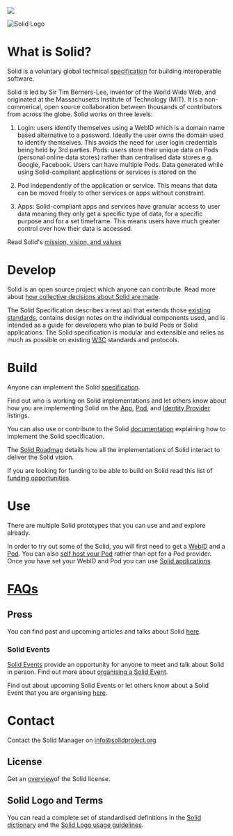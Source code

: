 [![](https://img.shields.io/badge/project-Solid-7C4DFF.svg?style=flat-square)](https://github.com/solid/solid)

![Solid Logo](https://avatars3.githubusercontent.com/u/14262490?v=3&s=200)

# What is Solid? 

Solid is a voluntary global technical [specification](https://github.com/solid/specification) for building interoperable software. 

Solid is led by Sir Tim Berners-Lee, inventor of the World Wide Web, and originated at the Massachusetts Institute of Technology (MIT). It is a non-commerical, open source collaboration between thousands of contributors from across the globe.
Solid works on three levels:

1. Login: users identify themselves using a WebID which is a domain name based alternative to a password. Ideally the user owns the domain used to identify themselves. This avoids the need for user login credentials being held by 3rd parties.
Pods: users store their unique data on Pods (personal online data stores) rather than centralised data stores e.g. Google, Facebook. Users can have multiple Pods. Data generated while using Solid-compliant applications or services is stored on the 

2. Pod independently of the application or service. This means that data can be moved freely to other services or apps without constraint.

3. Apps: Solid-compliant apps and services have granular access to user data meaning they only get a specific type of data, for a specific purpose and for a set timeframe. This means users have much greater control over how their data is accessed.

Read Solid's [mission, vision, and values](https://github.com/solid/information/blob/master/solid-vision-mission-values.md)

# Develop 
Solid is an open source project which anyone can contribute. Read more about [how collective decisions about Solid are made](https://github.com/solid/culture).

The Solid Specification describes a rest api that extends those [existing standards](https://github.com/solid/information/blob/master/standards-used.md), contains design notes on the individual components used, and is intended as a guide for developers who plan to build Pods or Solid applications. The Solid specification is modular and extensible and relies as much as possible on existing [W3C](http://www.w3.org/) standards and protocols.

# Build
Anyone can implement the Solid [specification](https://github.com/solid/specification). 

Find out who is working on Solid implementations and let others know about how you are implementing Solid on the [App](https://github.com/solid/solid-apps), [Pod](https://github.com/solid/pods), and [Identity Provider](https://github.com/solid/solid-idp-list) listings. 

You can also use or contribute to the Solid [documentation](https://github.com/solid/information/blob/master/documentation.md) explaining how to implement the Solid specification. 

The [Solid Roadmap](./roadmap.md) details how all the implementations of Solid interact to deliver the Solid vision.

If you are looking for funding to be able to build on Solid read this list of [funding opportunities](https://github.com/solid/information/blob/master/resources.md). 

# Use 
There are multiple Solid prototypes that you can use and and explore already. 

In order to try out some of the Solid, you will first need to get a [WebID](https://github.com/solid/information/blob/master/pod-providers.md) and a [Pod](https://github.com/solid/information/blob/master/pod-providers.md). You can also [self host your Pod](https://github.com/solid/information/blob/master/self-hosting.md) rather than opt for a Pod provider. Once you have set your WebID and Pod you can use [Solid applications](https://github.com/solid/solid-apps). 

# [FAQs](https://github.com/solid/information/blob/master/frequently-unanswered-questions.md)

## Press
You can find past and upcoming articles and talks about Solid [here](https://github.com/solid/information/blob/master/press.md). 

### Solid Events 
[Solid Events](https://github.com/solid/information/blob/master/solid-events.md) provide an opportunity for anyone to meet and talk about Solid in person. Find out more about [organising a Solid Event](https://github.com/solid/information/blob/master/solid-events.md). 

Find out about upcoming Solid Events or let others know about a Solid Event that you are organising [here](https://github.com/solid/information/blob/master/solid-events.md). 

# Contact

Contact the Solid Manager on info@solidproject.org

## License 
Get an [overview](https://github.com/solid/information/blob/master/license.md)of the Solid license.

## Solid Logo and Terms 
You can read a complete set of standardised definitions in the [Solid dictionary](https://github.com/solid/information/blob/master/solid-dictionary.md) and the [Solid Logo usage guidelines](https://github.com/solid/information/blob/master/solid-logo-usage-guidelines.md). 

